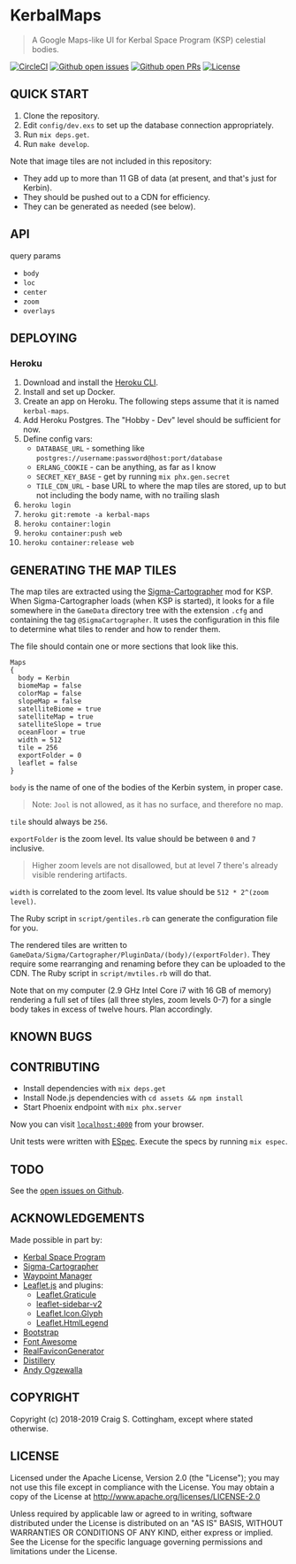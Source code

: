 # KerbalMaps

> A Google Maps-like UI for Kerbal Space Program (KSP) celestial bodies.

[![CircleCI](https://img.shields.io/circleci/project/github/FiniteMonkeys/kerbal-maps.svg?style=flat)](https://circleci.com/gh/FiniteMonkeys/kerbal-maps)
[![Github open issues](https://img.shields.io/github/issues/FiniteMonkeys/kerbal-maps.svg?style=flat)](https://github.com/FiniteMonkeys/kerbal-maps/issues)
[![Github open PRs](https://img.shields.io/github/issues-pr/FiniteMonkeys/kerbal-maps.svg?style=flat)](https://github.com/FiniteMonkeys/kerbal-maps/pulls)
[![License](https://img.shields.io/github/license/FiniteMonkeys/kerbal-maps.svg)](https://github.com/FiniteMonkeys/kerbal-maps/blob/master/LICENSE)

## QUICK START

  1. Clone the repository.
  2. Edit `config/dev.exs` to set up the database connection appropriately.
  3. Run `mix deps.get`.
  4. Run `make develop`.

Note that image tiles are not included in this repository:

  * They add up to more than 11 GB of data (at present, and that's just for Kerbin).
  * They should be pushed out to a CDN for efficiency.
  * They can be generated as needed (see below).

## API

query params

  * `body`
  * `loc`
  * `center`
  * `zoom`
  * `overlays`

## DEPLOYING

### Heroku

   1. Download and install the [Heroku CLI](https://devcenter.heroku.com/articles/heroku-command-line).
   2. Install and set up Docker.
   3. Create an app on Heroku. The following steps assume that it is named `kerbal-maps`.
   4. Add Heroku Postgres. The "Hobby - Dev" level should be sufficient for now.
   5. Define config vars:
      * `DATABASE_URL` - something like `postgres://username:password@host:port/database`
      * `ERLANG_COOKIE` - can be anything, as far as I know
      * `SECRET_KEY_BASE` - get by running `mix phx.gen.secret`
      * `TILE_CDN_URL` - base URL to where the map tiles are stored, up to but not including the body name, with no trailing slash
   6. `heroku login`
   7. `heroku git:remote -a kerbal-maps`
   8. `heroku container:login`
   9. `heroku container:push web`
  10. `heroku container:release web`

## GENERATING THE MAP TILES

The map tiles are extracted using the [Sigma-Cartographer]() mod for KSP.
When Sigma-Cartographer loads (when KSP is started), it looks for a file
somewhere in the `GameData` directory tree with the extension `.cfg` and
containing the tag `@SigmaCartographer`. It uses the configuration in this file
to determine what tiles to render and how to render them.

The file should contain one or more sections that look like this.

```
Maps
{
  body = Kerbin
  biomeMap = false
  colorMap = false
  slopeMap = false
  satelliteBiome = true
  satelliteMap = true
  satelliteSlope = true
  oceanFloor = true
  width = 512
  tile = 256
  exportFolder = 0
  leaflet = false
}
```

`body` is the name of one of the bodies of the Kerbin system, in proper case.

> Note: `Jool` is not allowed, as it has no surface, and therefore no map.

`tile` should always be `256`.

`exportFolder` is the zoom level. Its value should be between `0` and `7` inclusive.

> Higher zoom levels are not disallowed, but at level 7 there's already visible
> rendering artifacts.

`width` is correlated to the zoom level. Its value should be `512 * 2^(zoom level)`.

The Ruby script in `script/gentiles.rb` can generate the configuration file for you.

The rendered tiles are written to `GameData/Sigma/Cartographer/PluginData/(body)/(exportFolder)`.
They require some rearranging and renaming before they can be uploaded to the CDN.
The Ruby script in `script/mvtiles.rb` will do that.

Note that on my computer (2.9 GHz Intel Core i7 with 16 GB of memory) rendering a full
set of tiles (all three styles, zoom levels 0-7) for a single body takes in excess
of twelve hours. Plan accordingly.

## KNOWN BUGS

## CONTRIBUTING

  * Install dependencies with `mix deps.get`
  * Install Node.js dependencies with `cd assets && npm install`
  * Start Phoenix endpoint with `mix phx.server`

Now you can visit [`localhost:4000`](http://localhost:4000) from your browser.

Unit tests were written with [ESpec](https://github.com/antonmi/espec).
Execute the specs by running `mix espec`.

## TODO

See the [open issues on Github](https://github.com/FiniteMonkeys/kerbal-maps/issues).

## ACKNOWLEDGEMENTS

Made possible in part by:

* [Kerbal Space Program](https://www.kerbalspaceprogram.com/)
* [Sigma-Cartographer](https://github.com/Sigma88/Sigma-Cartographer)
* [Waypoint Manager](https://github.com/jrossignol/WaypointManager)
* [Leaflet.js](https://leafletjs.com) and plugins:
  * [Leaflet.Graticule](https://github.com/Leaflet/Leaflet.Graticule)
  * [leaflet-sidebar-v2](https://github.com/nickpeihl/leaflet-sidebar-v2)
  * [Leaflet.Icon.Glyph](https://github.com/Leaflet/Leaflet.Icon.Glyph)
  * [Leaflet.HtmlLegend](https://github.com/consbio/Leaflet.HtmlLegend)
* [Bootstrap](https://getbootstrap.com)
* [Font Awesome](https://fontawesome.com)
* [RealFaviconGenerator](https://realfavicongenerator.net/)
* [Distillery](https://hexdocs.pm/distillery/)
* [Andy Ogzewalla](https://github.com/WizardOfOgz)

## COPYRIGHT

Copyright (c) 2018-2019 Craig S. Cottingham, except where stated otherwise.

## LICENSE

Licensed under the Apache License, Version 2.0 (the "License");
you may not use this file except in compliance with the License.
You may obtain a copy of the License at http://www.apache.org/licenses/LICENSE-2.0

Unless required by applicable law or agreed to in writing,
software distributed under the License is distributed on an "AS IS" BASIS,
WITHOUT WARRANTIES OR CONDITIONS OF ANY KIND, either express or implied.
See the License for the specific language governing permissions
and limitations under the License.
